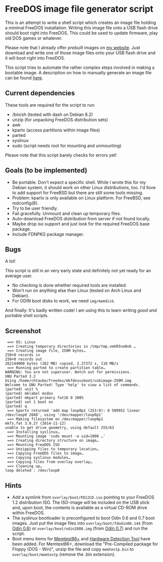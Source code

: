 FreeDOS image file generator script
===================================

This is an attempt to write a shell script which creates an image file holding a minimal FreeDOS
installation. Writing this image file onto a USB flash drive should boot right into FreeDOS.
This could be used to update firmware, play old DOS games or whatever.

Please note that I already offer *prebuilt* images on
[my website](http://chtaube.eu/computers/freedos/bootable-usb/).
Just download and write one of those image files onto your USB flash drive
and it will boot right into FreeDOS.

This script tries to automate the rather complex steps involved in making a bootable image.
A description on how to manually generate an image file can be found
[here](http://chtaube.eu/computers/freedos/bootable-usb/image-generation-howto/).


Current dependencies
--------------------

These tools are required for the script to run:

* /bin/sh (tested with dash on Debian 8.2)
* unzip (for unpacking FreeDOS distribution sets)
* awk
* kpartx (access partitions within image files)
* parted
* syslinux
* sudo (script needs root for mounting and unmounting)

Please note that this script barely checks for errors yet!


Goals (to be implemented)
-------------------------

* Be portable. Don't expect a specific shell. While I wrote this for my Debian system, it should work on other Linux distributions, too. I'd llove to add support for FreeBSD but there are still some tools missing.
 * Problem: kpartx is only available on Linux platform. For FreeBSD, see mdconfig(8).
* Try to be user friendly.
* Fail gracefully. Unmount and clean up temporary files.
* Auto-download FreeDOS distribution from server if not found locally.
 * Maybe drop iso support and just look for the required FreeDOS base package.
* Include FDNPKG package manager.


Bugs
----

A lot!

This script is still in an very early state and definitely not yet ready for an average user.

* No checking is done whether required tools are installed.
* Won't run on anything else than Linux (tested on Arch Linux and Debian).
* For ODIN boot disks to work, we need `img/memdisk`.

And finally: It's badly written code! I am using this to learn writing *good and portable* shell scripts.


Screenshot
----------


```
 ==> OS: Linux
 ==> Creating temporary directories in /tmp/tmp.vmkR5noNv6 …
 ==> Creating image file, 250M bytes…
250+0 records in
250+0 records out
262144000 bytes (262 MB) copied, 2.37372 s, 110 MB/s
 ==> Running parted to create partition table…
WARNING: You are not superuser. Watch out for permissions.
GNU Parted 3.2
Using /home/chtaube/freedos/mkfdosusboot/usbimage-250M.img
Welcome to GNU Parted! Type 'help' to view a list of commands.
(parted) unit %
(parted) mklabel msdos
(parted) mkpart primary fat16 0 100%
(parted) set 1 boot on
(parted) q
 ==> kpartx returned 'add map loop0p1 (253:0): 0 509952 linear /dev/loop0 2048', using '/dev/mapper/loop0p1'
 ==> Making filesystem on /dev/mapper/loop0p1
mkfs.fat 3.0.27 (2014-11-12)
unable to get drive geometry, using default 255/63
 ==> Installing syslinux…
 ==> Mounting image 'sudo mount -o uid=1000 …'
 ==> Creating directory structure on image…
 ==> Mounting FreeDOS ISO
 ==> Unzipping files to temporary location…
 ==> Copying FreeDOS files to image…
 ==> Copying syslinux modules…
 ==> Copying files from overlay overlay…
 ==> Cleaning up…
loop deleted : /dev/loop0
```

Hints
-----

* Add a symlink from `overlay/boot/FD12CD.iso` pointing to your FreeDOS 1.2 distribution ISO. The ISO-image will be included on the USB stick and, upon boot, the contents is available as a virtual CD-ROM drive within FreeDOS.
* The syslinux bootloader is preconfigured to boot Odin 0.6 and 0.7 boot images. Just put the image files into `overlay/boot/fdodin06.144` (from [Odin 0.6](http://odin.fdos.org/)) or `overlay/boot/odin2880.img` (from [Odin 0.7](http://odin.fdos.org/odin2005/)) and run the script.
* Boot menu items for [Memtest86+](http://www.memtest.org/) and [Hardware Detection Tool](http://hdt-project.org/) have been added. For Memtest86+, download the "Pre-Compiled package for Floppy (DOS - Win)", unzip the file and copy `memtestp.bin` to `overlay/boot/memtestp` (remove the .bin extension).

